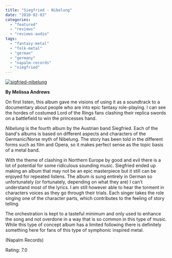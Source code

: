 ```yaml
---
title: "Siegfried - Nibelung"
date: "2010-02-03"
categories: 
  - "featured"
  - "reviews"
  - "reviews-audio"
tags: 
  - "fantasy-metal"
  - "folk-metal"
  - "german"
  - "germany"
  - "napalm-records"
  - "siegfried"
---
```


[![sigfried-nibelung](http://www.hellbound.ca/wp-content/uploads/2010/02/sigfried-nibelung.jpg "sigfried-nibelung")](http://www.hellbound.ca/wp-content/uploads/2010/02/sigfried-nibelung.jpg)

**By Melissa Andrews**

On first listen, this album gave me visions of using it as a soundtrack to a documentary about people who are into epic fantasy role-playing. I can see the hordes of costumed Lord of the Rings fans clashing their replica swords on a battlefield to win the princesses hand.

_Nibelung_ is the fourth album by the Austrian band Siegfried. Each of the band's albums is based on different aspects and characters of the Germanic/Norse myth of Nibelung. The story has been told in the different forms such as film and Opera, so it makes perfect sense as the topic basis of a metal band.

With the theme of clashing in Northern Europe by good and evil there is a lot of potential for some ridiculous sounding music. Siegfried ended up making an album that may not be an epic masterpiece but it still can be enjoyed for repeated listens. The album is sung entirely in German so unfortunately (or fortunately, depending on what they are) I can’t understand most of the lyrics. I am still however able to hear the torment in characters voices as they go through their trials. Each singer takes the role singing one of the character parts, which contributes to the feeling of story telling.

The orchestration is kept to a tasteful minimum and only used to enhance the song and not overdone in a way that is so common in this type of music. While this type of concept album has a limited following there is definitely something here for fans of this type of symphonic inspired metal.

(Napalm Records)

Rating: 7.0
